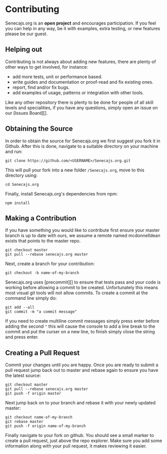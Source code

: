 # Contributing
Senecajs.org is an __open project__ and encourages participation. If you feel you can help in any way,
be it with examples, extra testing, or new features please be our guest.

## Helping out
Contributing is not always about adding new features, there are plenty of other ways to get
involved, for instance:

- add more tests, unit or performance based.
- write guides and documentation or proof-read and fix existing ones.
- report, find and/or fix bugs.
- add examples of usage, patterns or integration with other tools.

Like any other repository there is plenty to be done for people of all skill levels and
specialities, if you have any questions, simply open an issue on our [Issues Board][].

## Obtaining the Source
In order to obtain the source for Senecajs.org we first suggest you fork it in
Github. After this is done, navigate to a suitable directory on your machine and run:

```
git clone https://github.com/<USERNAME>/Senecajs.org.git
```

This will pull your fork into a new folder `/Senecajs.org`, move to this directory using:

```
cd Senecajs.org
```

Finally, install Senecajs.org's dependencies from npm:

```
npm install
```


## Making a Contribution
If you have something you would like to contribute first ensure your master branch is up
to date with ours, we assume a remote named mcdonnelldean exists that points to the master
repo.

```
git checkout master
git pull --rebase senecajs.org master
```

Next, create a branch for your contribution:

```
git checkout -b name-of-my-branch
```

Senecajs.org uses [precommit][] to ensure that tests pass and your code is working before allowing a
commit to be created. Unfortunately this means most visual git tools will not allow commits. To
create a commit at the command line simply do:

```
git add --all
git commit -m "a commit message"
```

If you need to create multiline commit messages simply press enter before adding the second `"`
this will cause the console to add a line break to the commit and put the curser on a new line,
to finish simply close the string and press enter.

## Creating a Pull Request
Commit your changes until you are happy. Once you are ready to submit a pull request jump back
out to master and rebase again to ensure you have the latest source:

```
git checkout master
git pull --rebase senecajs.org master
git push -f origin master
```

Next jump back on to your branch and rebase it with your newly updated master:

```
git checkout name-of-my-branch
git rebase master
git push -f origin name-of-my-branch
```

Finally navigate to your fork on github. You should see a small marker to create a pull
request, just above the repo explorer. Make sure you add some information along with your
pull request, it makes reviewing it easier.

<!--- ## Got Questions
If you have any issues or need any help please reach out to [@mcdonnelldean][Twitter].

[Issues Board]: https://github.com/mcdonnelldean/Senecajs.org/issues
[Tape]: https://www.npmjs.com/package/tape
[TAP]: https://testanything.org/
[Faucet]: https://www.npmjs.com/package/faucet
[Twitter]: https://twitter.com/mcdonnelldean

-->
